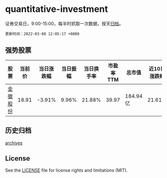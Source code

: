 # quantitative-investment

证券交易日，9:00-15:00，每半时抓取一次数据，按天[归档](archives)。

`更新时间：2022-03-08 12:05:17 +0800`

## 强势股票

|股票|当前价|当日涨跌幅|当日振幅|当日换手率|市盈率TTM|总市值|近10日涨跌幅|
|----|----|----|----|----|----|----|----|
|[金徽股份](https://xueqiu.com/S/SH603132)|18.91|-3.91%|9.96%|21.88%|39.97|184.94亿|21.61%|

## 历史归档

[archives](archives)

## License

See the [LICENSE](LICENSE) file for license rights and limitations (MIT).